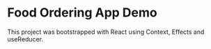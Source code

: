# Food Ordering App Demo

This project was bootstrapped with React using Context, Effects and useReducer.

